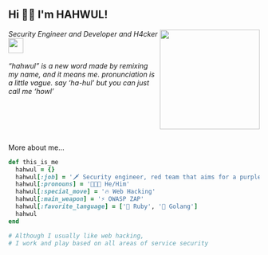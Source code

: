 <h2> Hi 👋🏼 I'm HAHWUL!</h2>
<img align='right' src="https://user-images.githubusercontent.com/13212227/216361867-d352f366-48e4-4085-8c14-266655973557.png" width="200">
<p><em>Security Engineer and Developer and H4cker <img src="https://i.giphy.com/26BRIYJNRAreymGwE.gif" width="30"><br><br>
  “hahwul” is a new word made by remixing my name, and it means me. pronunciation is a little vague. say ‘ha-hul’ but you can just call me ‘howl’
</em></p>
<br><br><br><br>

More about me...

```ruby
def this_is_me
  hahwul = {}
  hahwul[:job] = '🗡 Security engineer, red team that aims for a purple team'
  hahwul[:pronouns] = '🧑🏽‍💻 He/Him'
  hahwul[:special_move] = '🔥 Web Hacking'
  hahwul[:main_weapon] = '⚡️ OWASP ZAP'
  hahwul[:favorite_language] = ['💎 Ruby', '🐹 Golang']
  hahwul
end

# Although I usually like web hacking, 
# I work and play based on all areas of service security
```
